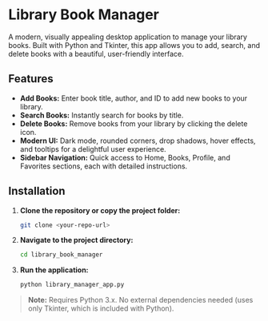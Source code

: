 # Library Book Manager

A modern, visually appealing desktop application to manage your library books. Built with Python and Tkinter, this app allows you to add, search, and delete books with a beautiful, user-friendly interface.

## Features

- **Add Books:** Enter book title, author, and ID to add new books to your library.
- **Search Books:** Instantly search for books by title.
- **Delete Books:** Remove books from your library by clicking the delete icon.
- **Modern UI:** Dark mode, rounded corners, drop shadows, hover effects, and tooltips for a delightful user experience.
- **Sidebar Navigation:** Quick access to Home, Books, Profile, and Favorites sections, each with detailed instructions.

## Installation

1. **Clone the repository or copy the project folder:**
   ```bash
   git clone <your-repo-url>
   ```
2. **Navigate to the project directory:**
   ```bash
   cd library_book_manager
   ```
3. **Run the application:**
   ```bash
   python library_manager_app.py
   ```

> **Note:** Requires Python 3.x. No external dependencies needed (uses only Tkinter, which is included with Python).
